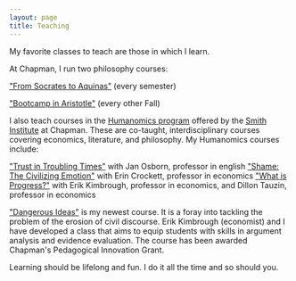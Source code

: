 ```yaml
---
layout: page
title: Teaching
---
```


My favorite classes to teach are those in which I learn.

At Chapman, I run two philosophy courses:

<a href="https://bkmcdavid.github.io/pdfs/Syllabus2022F.docx.pdf">"From Socrates to Aquinas"</a> (every semester)

<a href="https://bkmcdavid.github.io/pdfs/Phil360syllabus.pdf">"Bootcamp in Aristotle"</a> (every other Fall)


I also teach courses in the <a href="https://www.chapman.edu/research/institutes-and-centers/smith-institute-for-political-economy-and-philosophy/academics-and-research/humanomics.aspx">Humanomics program</a> offered by the <a href="https://www.chapman.edu/research/institutes-and-centers/smith-institute-for-political-economy-and-philosophy/index.aspx">Smith Institute</a> at Chapman. These are co-taught, interdisciplinary courses covering economics, literature, and philosophy. My Humanomics courses include:

<a href="https://github.com/bkmcdavid/bkmcdavid.github.io/blob/ce745dd1dd6f86862bb5390fe12f738662421509/pdfs/357syllabus.Updated.05.04.20.pdf">"Trust in Troubling Times"</a> with Jan Osborn, professor in english
<a href="https://github.com/bkmcdavid/bkmcdavid.github.io/blob/ce745dd1dd6f86862bb5390fe12f738662421509/pdfs/357syllabusShame.docx">"Shame: The Civilizing Emotion"</a> with Erin Crockett, professor in economics
<a href="https://github.com/bkmcdavid/bkmcdavid.github.io/blob/ce745dd1dd6f86862bb5390fe12f738662421509/pdfs/2023HumanomicsProgress.docx">"What is Progress?"</a> with Erik Kimbrough, professor in economics, and Dillon Tauzin, professor in economics


<a href="https://github.com/bkmcdavid/bkmcdavid.github.io/blob/b70a45c5b6db5f286252fa06720ca044eeb39912/pdfs/DangerousIdeasFall2024.pdf">"Dangerous Ideas"</a> is my newest course. It is a foray into tackling the problem of the erosion of civil discourse. Erik Kimbrough (economist) and I have developed a class that aims to equip students with skills in argument analysis and evidence evaluation. The course has been awarded Chapman's Pedagogical Innovation Grant. 


Learning should be lifelong and fun. I do it all the time and so should you.
